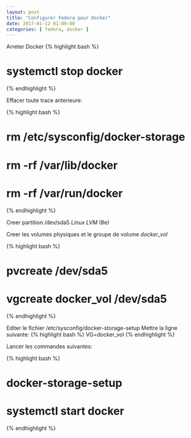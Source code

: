 ```yaml
---
layout: post
title: "Configurer Fedora pour Docker"
date: 2017-01-12 01:09:00
categories: [ fedora, docker ]
---
```


Arreter Docker
{% highlight bash %}
# systemctl stop docker
{% endhighlight %}

Effacer toute trace anterieure:

{% highlight bash %}
# rm /etc/sysconfig/docker-storage
# rm -rf /var/lib/docker
# rm -rf /var/run/docker
{% endhighlight %}



Creer partition /dev/sda5 _Linux LVM_ (8e)

Creer les volumes physiques et le groupe de volume _docker_vol_

{% highlight bash %}
# pvcreate /dev/sda5
# vgcreate docker_vol /dev/sda5
{% endhighlight %}

Editer le fichier /etc/sysconfig/docker-storage-setup
Mettre la ligne suivante:
{% highlight bash %}
VG=docker_vol
{% endhighlight %}


Lancer les commandes suivantes:

{% highlight bash %}
# docker-storage-setup
# systemctl start docker
{% endhighlight %}
